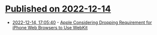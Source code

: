 # [Published on 2022-12-14](index.md)

* [2022-12-14, 17:05:40](https://news.ycombinator.com/item?id=33986406) - [Apple Considering Dropping Requirement for iPhone Web Browsers to Use WebKit](https://www.macrumors.com/2022/12/14/apple-considering-non-webkit-iphone-browsers/)
